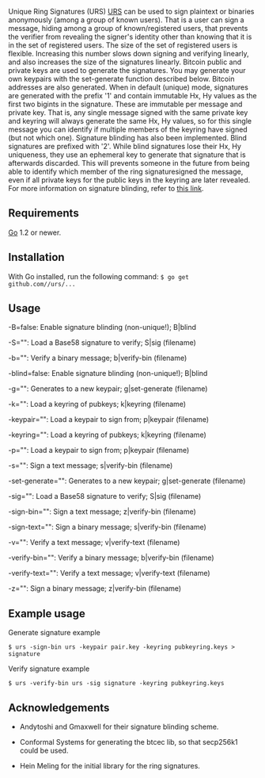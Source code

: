 Unique Ring Signatures (URS)
[URS](http://csiflabs.cs.ucdavis.edu/~hbzhang/romring.pdf) can be used to sign plaintext or binaries anonymously 
(among a group of known users). That is a user can sign a 
message, hiding among a group of known/registered users, 
that prevents the verifier from revealing the signer's 
identity other than knowing that it is in the set of 
registered users. The size of the set of registered users 
is flexible. Increasing this number slows down signing and 
verifying linearly, and also increases the size of the 
signatures linearly.
Bitcoin public and private keys are used to generate the 
signatures. You may generate your own keypairs with the 
set-generate function described below. Bitcoin addresses 
are also generated.
When in default (unique) mode, signatures are generated 
with the prefix '1' and contain immutable Hx, Hy values 
as the first two bigints in the signature. These are 
immutable per message and private key. That is, any 
single message signed with the same private key and 
keyring will always generate the same Hx, Hy values, so 
for this single message you can identify if multiple 
members of the keyring have signed (but not which one).
Signature blinding has also been implemented. Blind 
signatures are prefixed with '2'. While blind signatures 
lose their Hx, Hy uniqueness, they use an ephemeral key 
to generate that signature that is afterwards discarded. 
This will prevents someone in the future from being able 
to identify which member of the ring signaturesigned the
message, even if all private keys for the public keys in 
the keyring are later revealed.
For more information on signature blinding, refer to 
[this link](https://download.wpsoftware.net/bitcoin/wizardry/ringsig-blinding.txt).
## Requirements
[Go](http://golang.org) 1.2 or newer.

## Installation
With Go installed, run the following command:
  ```$ go get github.com//urs/...```

## Usage
  -B=false: Enable signature blinding (non-unique!); B|blind
  
  -S="": Load a Base58 signature to verify; S|sig (filename)
  
  -b="": Verify a binary message; b|verify-bin (filename)

  -blind=false: Enable signature blinding (non-unique!); B|blind
  
  -g="": Generates to a new keypair; g|set-generate (filename)
  
  -k="": Load a keyring of pubkeys; k|keyring (filename)
  
  -keypair="": Load a keypair to sign from; p|keypair (filename)
  
  -keyring="": Load a keyring of pubkeys; k|keyring (filename)
  
  -p="": Load a keypair to sign from; p|keypair (filename)
  
  -s="": Sign a text message; s|verify-bin (filename)
  
  -set-generate="": Generates to a new keypair; g|set-generate (filename)
  
  -sig="": Load a Base58 signature to verify; S|sig (filename)
  
  -sign-bin="": Sign a text message; z|verify-bin (filename)
  
  -sign-text="": Sign a binary message; s|verify-bin (filename)
  
  -v="": Verify a text message; v|verify-text (filename)
  
  -verify-bin="": Verify a binary message; b|verify-bin (filename)
  
  -verify-text="": Verify a text message; v|verify-text (filename)
  
  -z="": Sign a binary message; z|verify-bin (filename)

## Example usage

Generate signature example

```$ urs -sign-bin urs -keypair pair.key -keyring pubkeyring.keys > signature```

Verify signature example

```$ urs -verify-bin urs -sig signature -keyring pubkeyring.keys```

## Acknowledgements

- Andytoshi and Gmaxwell for their signature blinding scheme.

- Conformal Systems for generating the btcec lib, so that secp256k1 could be used.

- Hein Meling for the initial library for the ring signatures.
